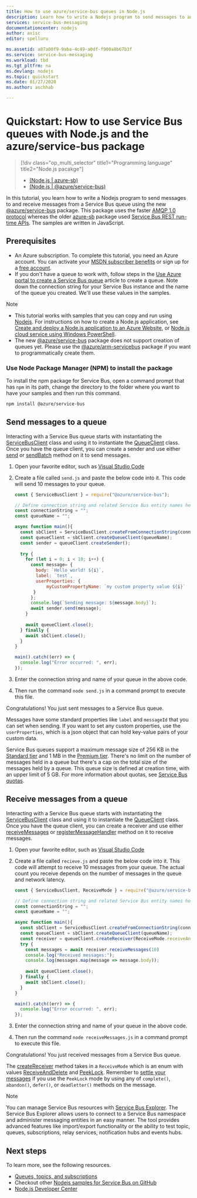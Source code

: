 ```yaml
---
title: How to use azure/service-bus queues in Node.js
description: Learn how to write a Nodejs program to send messages to and receive messages from a Service Bus queue using the new @azure/service-bus package.
services: service-bus-messaging
documentationcenter: nodejs
author: axisc
editor: spelluru

ms.assetid: a87a00f9-9aba-4c49-a0df-f900a8b67b3f
ms.service: service-bus-messaging
ms.workload: tbd
ms.tgt_pltfrm: na
ms.devlang: nodejs
ms.topic: quickstart
ms.date: 01/27/2020
ms.author: aschhab

---
```

# Quickstart: How to use Service Bus queues with Node.js and the azure/service-bus package
> [!div class="op_multi_selector" title1="Programming language" title2="Node.js pacakge"]
> - [(Node.js | azure-sb)](service-bus-nodejs-how-to-use-queues.md)
> - [(Node.js | @azure/service-bus)](service-bus-nodejs-how-to-use-queues-new-package.md)

In this tutorial, you learn how to write a Nodejs program to send messages to and receive messages from a Service Bus queue using the new [@azure/service-bus](https://www.npmjs.com/package/@azure/service-bus) package. This package uses the faster [AMQP 1.0 protocol](service-bus-amqp-overview.md) whereas the older [azure-sb](https://www.npmjs.com/package/azure-sb) package used [Service Bus REST run-time APIs](/rest/api/servicebus/service-bus-runtime-rest). The samples are written in JavaScript.

## Prerequisites
- An Azure subscription. To complete this tutorial, you need an Azure account. You can activate your [MSDN subscriber benefits](https://azure.microsoft.com/pricing/member-offers/credit-for-visual-studio-subscribers/?WT.mc_id=A85619ABF) or sign up for a [free account](https://azure.microsoft.com/free/?WT.mc_id=A85619ABF).
- If you don't have a queue to work with, follow steps in the [Use Azure portal to create a Service Bus queue](service-bus-quickstart-portal.md) article to create a queue. Note down the connection string for your Service Bus instance and the name of the queue you created. We'll use these values in the samples.

> [!NOTE]
> - This tutorial works with samples that you can copy and run using [Nodejs](https://nodejs.org/). For instructions on how to create a Node.js application, see [Create and deploy a Node.js application to an Azure Website](../app-service/app-service-web-get-started-nodejs.md), or [Node.js cloud service using Windows PowerShell](../cloud-services/cloud-services-nodejs-develop-deploy-app.md).
> - The new [@azure/service-bus](https://www.npmjs.com/package/@azure/service-bus) package does not support creation of queues yet. Please use the [@azure/arm-servicebus](https://www.npmjs.com/package/@azure/arm-servicebus) package if you want to programmatically create them.

### Use Node Package Manager (NPM) to install the package
To install the npm package for Service Bus, open a command prompt that has `npm` in its path, change the directory to the folder where you want to have your samples and then run this command.

```bash
npm install @azure/service-bus
```

## Send messages to a queue
Interacting with a Service Bus queue starts with instantiating the [ServiceBusClient](https://docs.microsoft.com/javascript/api/@azure/service-bus/servicebusclient) class and using it to instantiate the [QueueClient](https://docs.microsoft.com/javascript/api/%40azure/service-bus/queueclient) class. Once you have the queue client, you can create a sender and use  either [send](https://docs.microsoft.com/javascript/api/%40azure/service-bus/sender#send-sendablemessageinfo-) or [sendBatch](https://docs.microsoft.com/javascript/api/@azure/service-bus/sender#sendbatch-sendablemessageinfo---) method on it to send messages.

1. Open your favorite editor, such as [Visual Studio Code](https://code.visualstudio.com/)
2. Create a file called `send.js` and paste the below code into it. This code will send 10 messages to your queue.

    ```javascript
    const { ServiceBusClient } = require("@azure/service-bus"); 
    
    // Define connection string and related Service Bus entity names here
    const connectionString = "";
    const queueName = ""; 
    
    async function main(){
      const sbClient = ServiceBusClient.createFromConnectionString(connectionString); 
      const queueClient = sbClient.createQueueClient(queueName);
      const sender = queueClient.createSender();
      
      try {
        for (let i = 0; i < 10; i++) {
          const message= {
            body: `Hello world! ${i}`,
            label: `test`,
            userProperties: {
                myCustomPropertyName: `my custom property value ${i}`
           }
          };
          console.log(`Sending message: ${message.body}`);
          await sender.send(message);
        }
        
        await queueClient.close();
      } finally {
        await sbClient.close();
      }
    }
    
    main().catch((err) => {
      console.log("Error occurred: ", err);
    });
    ```
3. Enter the connection string and name of your queue in the above code.
4. Then run the command `node send.js` in a command prompt to execute this file.

Congratulations! You just sent messages to a Service Bus queue.

Messages have some standard properties like `label` and `messageId` that you can set when sending. If you want to set any custom properties, use the `userProperties`, which is a json object that can hold key-value pairs of your custom data.

Service Bus queues support a maximum message size of 256 KB in the [Standard tier](service-bus-premium-messaging.md) and 1 MB in the [Premium tier](service-bus-premium-messaging.md). There's no limit on the number of messages held in a queue but there's a cap on the total size of the messages held by a queue. This queue size is defined at creation time, with an upper limit of 5 GB. For more information about quotas, see [Service Bus quotas](service-bus-quotas.md).

## Receive messages from a queue
Interacting with a Service Bus queue starts with instantiating the [ServiceBusClient](https://docs.microsoft.com/javascript/api/@azure/service-bus/servicebusclient) class and using it to instantiate the [QueueClient](https://docs.microsoft.com/javascript/api/%40azure/service-bus/queueclient) class. Once you have the queue client, you can create a receiver and use  either [receiveMessages](https://docs.microsoft.com/javascript/api/%40azure/service-bus/receiver#receivemessages-number--undefined---number-) or [registerMessageHandler](https://docs.microsoft.com/javascript/api/%40azure/service-bus/receiver#registermessagehandler-onmessage--onerror--messagehandleroptions-) method on it to receive messages.

1. Open your favorite editor, such as [Visual Studio Code](https://code.visualstudio.com/)
2. Create a file called `recieve.js` and paste the below code into it. This code will attempt to receive 10 messages from your queue. The actual count you receive depends on the number of messages in the queue and network latency.

    ```javascript
    const { ServiceBusClient, ReceiveMode } = require("@azure/service-bus"); 
    
    // Define connection string and related Service Bus entity names here
    const connectionString = "";
    const queueName = ""; 
    
    async function main(){
      const sbClient = ServiceBusClient.createFromConnectionString(connectionString); 
      const queueClient = sbClient.createQueueClient(queueName);
      const receiver = queueClient.createReceiver(ReceiveMode.receiveAndDelete);
      try {
        const messages = await receiver.receiveMessages(10)
        console.log("Received messages:");
        console.log(messages.map(message => message.body));
         
        await queueClient.close();
      } finally {
        await sbClient.close();
      }
    }
    
    main().catch((err) => {
      console.log("Error occurred: ", err);
    });
    ```
3. Enter the connection string and name of your queue in the above code.
4. Then run the command `node receiveMessages.js` in a command prompt to execute this file.

Congratulations! You just received messages from a Service Bus queue.

The [createReceiver](https://docs.microsoft.com/javascript/api/%40azure/service-bus/queueclient#createreceiver-receivemode-) method takes in a `ReceiveMode` which is an enum with values [ReceiveAndDelete](message-transfers-locks-settlement.md#settling-receive-operations) and [PeekLock](message-transfers-locks-settlement.md#settling-receive-operations). Remember to [settle your messages](message-transfers-locks-settlement.md#settling-receive-operations) if you use the `PeekLock` mode by using any of `complete()`, `abandon()`, `defer()`, or `deadletter()` methods on the message.

> [!NOTE]
> You can manage Service Bus resources with [Service Bus Explorer](https://github.com/paolosalvatori/ServiceBusExplorer/). The Service Bus Explorer allows users to connect to a Service Bus namespace and administer messaging entities in an easy manner. The tool provides advanced features like import/export functionality or the ability to test topic, queues, subscriptions, relay services, notification hubs and events hubs. 

## Next steps
To learn more, see the following resources.
- [Queues, topics, and subscriptions](service-bus-queues-topics-subscriptions.md)
- Checkout other [Nodejs samples for Service Bus on GitHub](https://github.com/Azure/azure-sdk-for-js/tree/master/sdk/servicebus/service-bus/samples/javascript)
- [Node.js Developer Center](https://azure.microsoft.com/develop/nodejs/)


